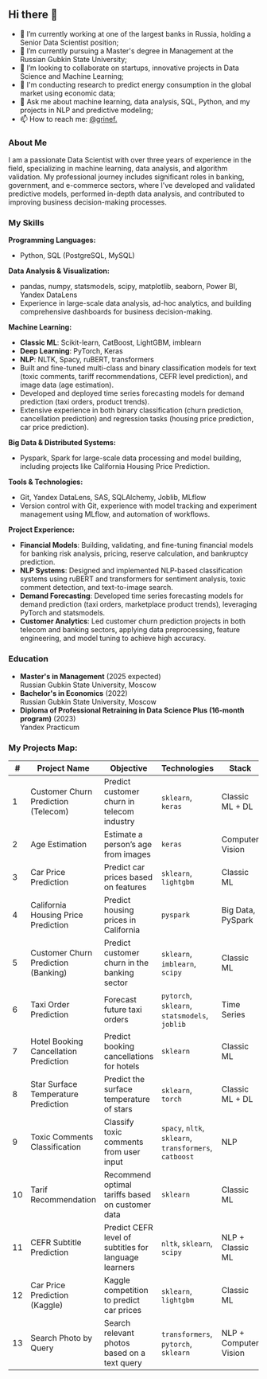 ## Hi there 👋

- 🔭 I’m currently working at one of the largest banks in Russia, holding a Senior Data Scientist position;
- 🌱 I’m currently pursuing a Master's degree in Management at the Russian Gubkin State University;
- 👯 I’m looking to collaborate on startups, innovative projects in Data Science and Machine Learning;
- 🤔 I'm conducting research to predict energy consumption in the global market using economic data;
- 💬 Ask me about machine learning, data analysis, SQL, Python, and my projects in NLP and predictive modeling;
- 📫 How to reach me: [@grinef.](https://t.me/grinef)

### About Me
I am a passionate Data Scientist with over three years of experience in the field, specializing in machine learning, data analysis, and algorithm validation. My professional journey includes significant roles in banking, government, and e-commerce sectors, where I've developed and validated predictive models, performed in-depth data analysis, and contributed to improving business decision-making processes.

### My Skills

**Programming Languages:**
- Python, SQL (PostgreSQL, MySQL)

**Data Analysis & Visualization:**
- pandas, numpy, statsmodels, scipy, matplotlib, seaborn, Power BI, Yandex DataLens
- Experience in large-scale data analysis, ad-hoc analytics, and building comprehensive dashboards for business decision-making.

**Machine Learning:**
- **Classic ML**: Scikit-learn, CatBoost, LightGBM, imblearn
- **Deep Learning**: PyTorch, Keras
- **NLP**: NLTK, Spacy, ruBERT, transformers
- Built and fine-tuned multi-class and binary classification models for text (toxic comments, tariff recommendations, CEFR level prediction), and image data (age estimation).
- Developed and deployed time series forecasting models for demand prediction (taxi orders, product trends).
- Extensive experience in both binary classification (churn prediction, cancellation prediction) and regression tasks (housing price prediction, car price prediction).

**Big Data & Distributed Systems:**
- Pyspark, Spark for large-scale data processing and model building, including projects like California Housing Price Prediction.

**Tools & Technologies:**
- Git, Yandex DataLens, SAS, SQLAlchemy, Joblib, MLflow
- Version control with Git, experience with model tracking and experiment management using MLflow, and automation of workflows.

**Project Experience:**
- **Financial Models**: Building, validating, and fine-tuning financial models for banking risk analysis, pricing, reserve calculation, and bankruptcy prediction.
- **NLP Systems**: Designed and implemented NLP-based classification systems using ruBERT and transformers for sentiment analysis, toxic comment detection, and text-to-image search.
- **Demand Forecasting**: Developed time series forecasting models for demand prediction (taxi orders, marketplace product trends), leveraging PyTorch and statsmodels.
- **Customer Analytics**: Led customer churn prediction projects in both telecom and banking sectors, applying data preprocessing, feature engineering, and model tuning to achieve high accuracy.

### Education
- **Master's in Management** (2025 expected)  
  Russian Gubkin State University, Moscow
- **Bachelor's in Economics** (2022)  
  Russian Gubkin State University, Moscow
- **Diploma of Professional Retraining in Data Science Plus (16-month program)** (2023)  
  Yandex Practicum


### My Projects Map:

| #  | Project Name                           | Objective                                               | Technologies                                         | Stack                        | Type                  |
|----|----------------------------------------|---------------------------------------------------------|-----------------------------------------------------|------------------------------|-----------------------|
| 1  | Customer Churn Prediction (Telecom)    | Predict customer churn in telecom industry               | `sklearn`, `keras`                                   | Classic ML + DL              | Binary Classification |
| 2  | Age Estimation                         | Estimate a person’s age from images                      | `keras`                                              | Computer Vision               | Regression            |
| 3  | Car Price Prediction                   | Predict car prices based on features                     | `sklearn`, `lightgbm`                                | Classic ML                    | Regression            |
| 4  | California Housing Price Prediction    | Predict housing prices in California                     | `pyspark`                                            | Big Data, PySpark             | Regression            |
| 5  | Customer Churn Prediction (Banking)    | Predict customer churn in the banking sector             | `sklearn`, `imblearn`, `scipy`                       | Classic ML                    | Binary Classification |
| 6  | Taxi Order Prediction                  | Forecast future taxi orders                             | `pytorch`, `sklearn`, `statsmodels`, `joblib`        | Time Series                   | Regression            |
| 7  | Hotel Booking Cancellation Prediction  | Predict booking cancellations for hotels                 | `sklearn`                                            | Classic ML                    | Binary Classification |
| 8  | Star Surface Temperature Prediction    | Predict the surface temperature of stars                 | `sklearn`, `torch`                                   | Classic ML + DL               | Regression            |
| 9  | Toxic Comments Classification          | Classify toxic comments from user input                  | `spacy`, `nltk`, `sklearn`, `transformers`, `catboost`| NLP                           | Binary Classification |
| 10 | Tarif Recommendation                   | Recommend optimal tariffs based on customer data         | `sklearn`                                            | Classic ML                    | Binary Classification |
| 11 | CEFR Subtitle Prediction               | Predict CEFR level of subtitles for language learners    | `nltk`, `sklearn`, `scipy`                           | NLP + Classic ML              | Multi Classification  |
| 12 | Car Price Prediction (Kaggle)          | Kaggle competition to predict car prices                 | `sklearn`, `lightgbm`                                | Classic ML                    | Regression            |
| 13 | Search Photo by Query                  | Search relevant photos based on a text query             | `transformers`, `pytorch`, `sklearn`                 | NLP + Computer Vision         | Regression            |




